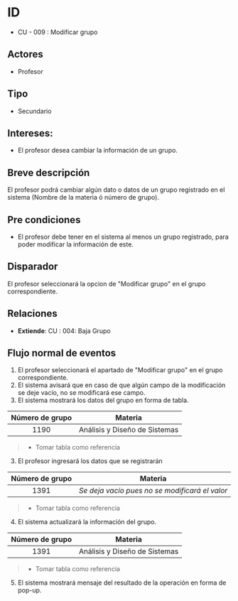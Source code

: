 # ID
- CU - 009 : Modificar grupo
   
## Actores
 * Profesor
    
## Tipo 
 * Secundario
   
## Intereses:
- El profesor desea cambiar la información de un grupo. 
  
## Breve descripción
El profesor podrá cambiar algún dato o datos de un grupo registrado en el sistema (Nombre de la materia ó número de grupo).

## Pre condiciones
- El profesor debe tener en el sistema al menos un grupo registrado, para poder modificar la información de este.

## Disparador
El profesor seleccionará la opcion de "Modificar grupo" en el grupo correspondiente.

## Relaciones
- **Extiende**: CU : 004: Baja Grupo

## Flujo normal de eventos
1. El profesor seleccionará el apartado de "Modificar grupo" en el grupo correspondiente.
2. El sistema avisará que en caso de que algún campo de la modificación se deje vacío, no se modificará ese campo.
3. El sistema mostrará los datos del grupo en forma de tabla.

| Número de grupo | Materia |
|:----:|:----:|
|1190| Análisis y Diseño de Sistemas|
>* Tomar tabla como referencia

3. El profesor ingresará los datos que se registrarán

| Número de grupo | Materia |
|:----:|:----:|
|1391| *Se deja vacío pues no se modificará el valor*|
>* Tomar tabla como referencia

4. El sistema actualizará la información del grupo.

| Número de grupo | Materia |
|:----:|:----:|
|1391| Análisis y Diseño de Sistemas|
>* Tomar tabla como referencia

5. El sistema mostrará mensaje del resultado de la operación en forma de pop-up.